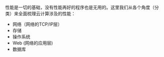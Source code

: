 性能是一切的基础，没有性能再好的程序也是无用的。这里我们从各个角度（分类）来全面梳理云计算涉及的性能：

* 网络（网络的TCP/IP层）
* 存储
* 操作系统
* Web (网络的应用层)
* 数据库